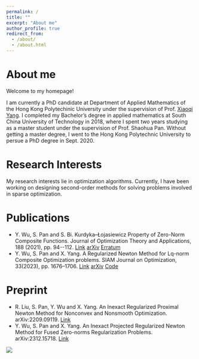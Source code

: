 ```yaml
---
permalink: /
title: ""
excerpt: "About me"
author_profile: true
redirect_from: 
  - /about/
  - /about.html
---
```


About me
======
Welcome to my homepage! 

I am currently a PhD candidate at Department of Applied Mathematics of the Hong Kong Polytechinic University under the supervision of Prof. [Xiaoqi Yang](https://www.polyu.edu.hk/ama/profile/xqyang/). I completed my Bachelor’s degree in applied mathematics at South China University of Technology in 2018, where I spent two years studying as a master student under the supervision of Prof. Shaohua Pan. Without getting a master degree, I went to the Hong Kong Polytechnic University to persue a PhD degree in Sept. 2020.

Research Interests
======
My research interests lie in optimization algorithms. Currently, I have been working on designing second-order methods for solving problems involved in sparse optimization.

Publications
======
* Y. Wu, S. Pan and S. Bi. Kurdyka–Łojasiewicz Property of Zero-Norm Composite Functions. Journal of Optimization Theory and Applications, 188 (2021), pp. 94--112. [Link](https://link.springer.com/article/10.1007/s10957-020-01779-7) [arXiv](https://arxiv.org/abs/1811.04371) [Erratum](https://link.springer.com/article/10.1007/s10957-021-01855-6)
* Y. Wu, S. Pan and X. Yang. A Regularized Newton Method for Lq-norm Composite Optimization problems. SIAM Journal on Optimization, 33(2023), pp. 1676–1706. [Link](https://epubs.siam.org/doi/full/10.1137/22M1482822) [arXiv](https://arxiv.org/abs/2203.02957) [Code](https://github.com/YuqiaWU/HpgSRN)

Preprint
======
* R. Liu, S. Pan, Y. Wu and X. Yang. An Inexact Regularized Proximal Newton Method for Nonconvex and Nonsmooth Optimization. arXiv:2209.09119. [Link](https://arxiv.org/abs/2209.09119) 
* Y. Wu, S. Pan and X. Yang. An Inexact Projected Regularized Newton Method for Fused Zero-norms Regularization Problems. arXiv:2312.15718. [Link](https://arxiv.org/abs/2312.15718)

<a href="https://mapmyvisitors.com/web/1bvhl"  title="Visit tracker"><img src="https://mapmyvisitors.com/map.png?d=RTxUY1WyblsCPz6_8IRG_0FEXkP0Xb9mQT0OgDFGfB0&cl=ffffff" /></a>
